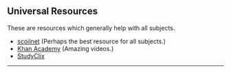 ## Universal Resources
These are resources which generally help with all subjects.
* [scoilnet](https://www.scoilnet.ie/) (Perhaps the best resource for all subjects.)
* [Khan Academy](https://www.khanacademy.org/math) (Amazing videos.)
* [StudyClix](https://www.studyclix.ie/)

---

